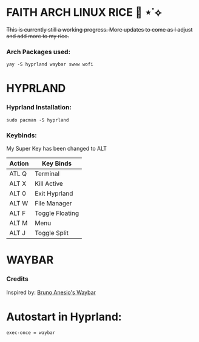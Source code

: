 # FAITH ARCH LINUX RICE 🍚 ⋆˙⟡
~~This is currently still a working progress. More updates to come as I adjust and add more to my rice.~~



### Arch Packages used:
```
yay -S hyprland waybar swww wofi
```
# HYPRLAND
### Hyprland Installation:

```
sudo pacman -S hyprland
```
### Keybinds:
My Super Key has been changed to ALT

| Action        |  Key Binds    |
| ------------- | ------------- |
| ATL Q         |     Terminal  |
| ALT X         |   Kill Active |
| ALT 0         |  Exit Hyprland|
| ALT W         |   File Manager|
| ALT F         |Toggle Floating|
| ALT M         |      Menu     |
| ALT J         |  Toggle Split |

# WAYBAR

### Credits
Inspired by:
[Bruno Anesio's Waybar](https://github.com/brunoanesio/waybar-config)

# Autostart in Hyprland:
```
exec-once = waybar
```
